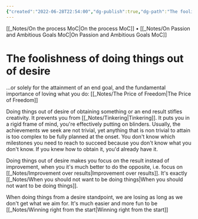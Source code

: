 ```yaml
---
{"created":"2022-06-28T22:54:00","dg-publish":true,"dg-path":"The foolishness of doing things out of desire.md","permalink":"/the-foolishness-of-doing-things-out-of-desire/","dgPassFrontmatter":true,"updated":"2025-01-19T22:20:51.305+01:00"}
---
```


[[_Notes/On the process MoC\|On the process MoC]] • [[_Notes/On Passion and Ambitious Goals MoC\|On Passion and Ambitious Goals MoC]]
# The foolishness of doing things out of desire
...or solely for the attainment of an end goal, and the fundamental importance of loving what you do: [[_Notes/The Price of Freedom\|The Price of Freedom]]

Doing things out of desire of obtaining something or an end result stifles creativity. It prevents you from [[_Notes/Tinkering\|Tinkering]]. It puts you in a rigid frame of mind, you're effectively putting on blinders. Usually, the achievements we seek are not trivial, yet anything that is non trivial to attain is too complex to be fully planned at the onset. 
You don't know which milestones you need to reach to succeed because you don't know what you don't know. If you knew how to obtain it, you'd already have it.

Doing things out of desire makes you focus on the result instead of improvement, when you it's much better to do the opposite, i.e. focus on [[_Notes/Improvement over results\|Improvement over results]]. It's exactly [[_Notes/When you should not want to be doing things\|When you should not want to be doing things]].

When doing things from a desire standpoint, we are losing as long as we don't get what we aim for. It's much easier and more fun to be [[_Notes/Winning right from the start\|Winning right from the start]]